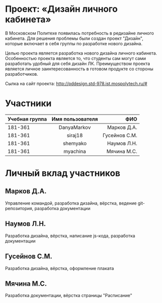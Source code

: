 # Проект: «Дизайн личного кабинета»

  В Московском Политехе появилась потребность в редизайне личного кабинета. Для решения проблемы были создан проект "Дизайн", которые включает в себя группы по разработке нового дизайна.  

  Целью проекта является разработка нового дизайна личного кабинета. Особенностью проекта является то, что студенты сам могут сами разработать удобный для себя дизайн ЛК. Преимуществом проекта является личное заинтересованность в готовом продукте со стороны разработчиков.
  
  Сылка на сайт проекта: http://pddesign.std-978.ist.mospolytech.ru/#
  
  # Участники

| Учебная группа| Имя пользователя   | ФИО |
| ------------- |:------------------:| -----:|
| 181-361  | DanyaMarkov             | Марков Д.А. |
| 181-361  | siraj18                 | Гусейнов С.М. |
| 181-361  | shemyako                | Наумов Л.Н. |
| 181-361  | myachina                | Мячина М.С. |

  # Личный вклад участников
  
  ## Марков Д.А.
  
  Управление командой, разработка дизайна, вёрстка, ведение git-репозитория, разработка документации
  
  ## Наумов Л.Н.
  
  Разработка дизайна, вёрстка, написание js-кода, разработка документации
  
  ## Гусейнов С.М.
  
  Разработка дизайна, вёрстка, оформление плаката
  
  ## Мячина М.С.
  
  Разработка документации, вёрстка страницы "Расписание"
  
  
